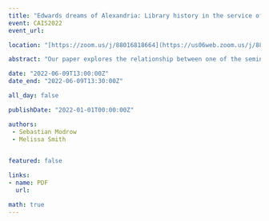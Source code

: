```yaml
---
title: "Edwards dreams of Alexandria: Library history in the service of public library activism"
event: CAIS2022
event_url: 

location: "[https://zoom.us/j/88016818664](https://us06web.zoom.us/j/88016818664?wd=bWlEMk1oZ3FyWTVFNXZISUh4dlZJdz09)"

abstract: "Our paper explores the relationship between one of the seminal works of modern library history, Edward Edwards’s Memoirs of Libraries: Including a Handbook of Library Economy (1859) and its relationship to Britain’s Public Library Movement, especially the Public Library Acts of 1850 and 1855. Focusing on the instrumentalization of library history in service of the argument for the establishment and maintenance of municipal libraries, we show how Edwards projects the roots of this movement deep into antiquity while connecting - through integration of his Handbook of Library Economy - the nascent field of library science with the history of the library profession."

date: "2022-06-09T13:00:00Z"
date_end: "2022-06-09T13:30:00Z"

all_day: false

publishDate: "2022-01-01T00:00:00Z"

authors:
 - Sebastian Modrow
 - Melissa Smith
 

featured: false

links:
- name: PDF
  url:

math: true
---
```


